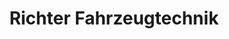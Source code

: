 ---
title: "Richter Fahrzeugtechnik"
url: /rehburg-loccum/richter-fahrzeugtechnik/
shop: Autowerkstatt
---